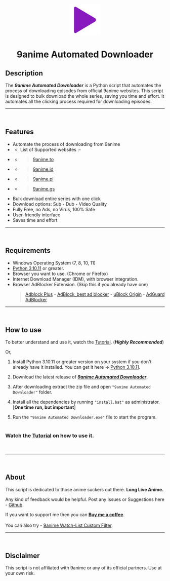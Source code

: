   
<p align="center">
  <img src="https://raw.githubusercontent.com/Fantasy-Boss/9anime-Automated-Downloader/main/assets/icon.png">
</p>

<h1 align="center">9anime Automated Downloader</h1>



## Description

The ***9anime Automated Downloader*** is a Python script that automates the process of downloading episodes from official 9anime websites. This script is designed to bulk download the whole series, saving you time and effort. It automates all the clicking process required for downloading episodes.

***
&nbsp;  
## Features

- Automate the process of downloading from 9anime
-  - List of Supported websites :-
-  -  > [9anime.to](https://9anime.to/home)
-  -  > [9anime.id](https://9anime.id/home)
-  -  > [9anime.pl](https://9anime.pl/home)
-  -  > [9anime.gs](https://9anime.gs/home)
- Bulk download entire series with one click
- Download options: Sub - Dub - Video Quality
- Fully Free, no Ads, no Virus, 100% Safe
- User-friendly interface
- Saves time and effort  

***
&nbsp;  
## Requirements

- Windows Operating System (7, 8, 10, 11)
- [Python 3.10.11](https://www.python.org/downloads/release/python-31011/) or greater. 
- Browser you want to use. (Chrome or Firefox)
- Internet Download Manager (IDM), with browser integration.
- Browser AdBlocker Extension. (Skip this if you already have one)
    > [Adblock Plus](https://chrome.google.com/webstore/detail/adblock-plus-free-ad-bloc/cfhdojbkjhnklbpkdaibdccddilifddb) - [AdBlock_best ad blocker](https://chrome.google.com/webstore/detail/adblock-%E2%80%94-best-ad-blocker/gighmmpiobklfepjocnamgkkbiglidom) - [uBlock Origin](https://chrome.google.com/webstore/detail/ublock-origin/cjpalhdlnbpafiamejdnhcphjbkeiagm) - [AdGuard AdBlocker](https://chrome.google.com/webstore/detail/adguard-adblocker/bgnkhhnnamicmpeenaelnjfhikgbkllg)


***
&nbsp;  
## How to use

To better understand and use it, watch the [Tutorial](). (***Highly Recommended***)

Or,

1. Install Python 3.10.11 or greater version on your system if you don't already have it installed. You can get it here -> [Python 3.10.11](https://www.python.org/downloads/release/python-31011/).

2. Download the latest release of [***9anime Automated Downloader***](https://github.com/Fantasy-Boss/9anime-Automated-Downloader/raw/main/releases/9anime%20Automated%20Downloader.zip).

3. After downloading extract the zip file and open `"9anime Automated Downloader"` folder.

4. Install all the dependencies by running `"install.bat"` as administrator. [__One time run, but important__]

5. Run the `"9anime Automated Downloader.exe"` file to start the program.  
&nbsp;  
### Watch the [Tutorial]() on how to use it.
&nbsp;  
* * *  
&nbsp;  
## About

This script is dedicated to those anime suckers out there. **Long Live Anime.**  

Any kind of feedback would be helpful. Post any Issues or Suggestions here - [Github](https://github.com/Fantasy-Boss/9anime-Automated-Downloader/issues/new).  

If you want to support me then you can **[Buy me a coffee](https://www.buymeacoffee.com/FantasyBoss)**.  
&nbsp;  
You can also try - [9anime Watch-List Custom Filter](https://github.com/Fantasy-Boss/9anime-Watch-List-Custom-Filter).  

***
&nbsp;  
## Disclaimer

This script is not affiliated with 9anime or any of its official partners. Use at your own risk. 